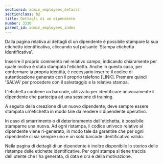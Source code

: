 ```yaml
---
sectionid: admin_employees_details
sectionclass: h2
title: Dettagli di un dipendente
number: 3330
parent_id: admin_employees_index
---
```

Dalla pagina relativa ai dettagli di un dipendente è possibile stampare la sua etichetta identificativa, cliccando sul pulsante 'Stampa etichetta identificativa'.

Inserire il proprio commento nel relativo campo, indicando chiaramente per quale motivo è stata stampata l'etichetta. Anche in questo caso, per confermare la propria identità, è necessario inserire il codice di autenticazione generato con il proprio telefono [LINK].
Premere quindi 'SALVA' per procedere con il salvataggio e la relativa stampa.

L'etichetta contiene un barcode, utilizzato per identificare univocamente il dipendente che partecipa ad una sessione di training.

A seguito della creazione di un nuovo dipendente, deve sempre essere stampata un'etichetta in modo tale da rendere il dipendente operativo.

In caso di smarrimento o di deterioramento dell'etichetta, è possibile stamparne una nuova. Ad ogni ristampa, il codice univoco relativo al dipendente viene ri-generato, in modo tale da garantire che per ogni dipendente ci sia sempre uno e un solo barcode identificativo valido.

Nella pagina di dettagli di un dipendente è inoltre disponibile lo storico delle ristampe delle etichette identificative. Per ogni stampa si tiene traccia dell'utente che l'ha generata, di data e ora e della motivazione.

